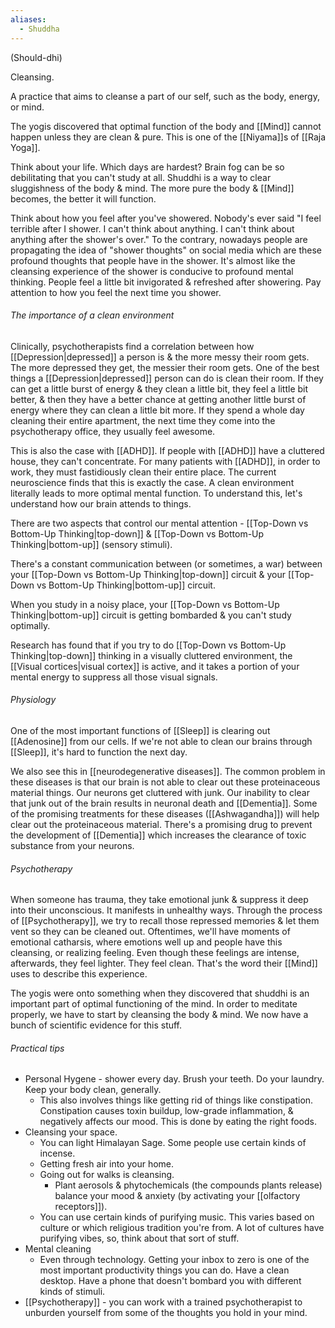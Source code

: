```yaml
---
aliases:
  - Shuddha
---
```

(Should-dhi)

Cleansing.

A practice that aims to cleanse a part of our self, such as the body, energy, or mind.

The yogis discovered that optimal function of the body and [[Mind]] cannot happen unless they are clean & pure. This is one of the [[Niyama]]s of [[Raja Yoga]].

Think about your life. Which days are hardest? Brain fog can be so debilitating that you can't study at all. Shuddhi is a way to clear sluggishness of the body & mind. The more pure the body & [[Mind]] becomes, the better it will function.

Think about how you feel after you've showered. Nobody's ever said "I feel terrible after I shower. I can't think about anything. I can't think about anything after the shower's over." To the contrary, nowadays people are propagating the idea of "shower thoughts" on social media which are these profound thoughts that people have in the shower. It's almost like the cleansing experience of the shower is conducive to profound mental thinking. People feel a little bit invigorated & refreshed after showering. Pay attention to how you feel the next time you shower.

###### The importance of a clean environment
Clinically, psychotherapists find a correlation between how [[Depression|depressed]] a person is & the more messy their room gets. The more depressed they get, the messier their room gets. One of the best things a [[Depression|depressed]] person can do is clean their room. If they can get a little burst of energy & they clean a little bit, they feel a little bit better, & then they have a better chance at getting another little burst of energy where they can clean a little bit more. If they spend a whole day cleaning their entire apartment, the next time they come into the psychotherapy office, they usually feel awesome.

This is also the case with [[ADHD]]. If people with [[ADHD]] have a cluttered house, they can't concentrate. For many patients with [[ADHD]], in order to work, they must fastidiously clean their entire place. The current neuroscience finds that this is exactly the case. A clean environment literally leads to more optimal mental function. To understand this, let's understand how our brain attends to things.

There are two aspects that control our mental attention - [[Top-Down vs Bottom-Up Thinking|top-down]] & [[Top-Down vs Bottom-Up Thinking|bottom-up]] (sensory stimuli).

There's a constant communication between (or sometimes, a war) between your [[Top-Down vs Bottom-Up Thinking|top-down]] circuit & your [[Top-Down vs Bottom-Up Thinking|bottom-up]] circuit.

When you study in a noisy place, your [[Top-Down vs Bottom-Up Thinking|bottom-up]] circuit is getting bombarded & you can't study optimally.

Research has found that if you try to do [[Top-Down vs Bottom-Up Thinking|top-down]] thinking in a visually cluttered environment, the [[Visual cortices|visual cortex]] is active, and it takes a portion of your mental energy to suppress all those visual signals.

###### Physiology
One of the most important functions of [[Sleep]] is clearing out [[Adenosine]] from our cells. If we're not able to clean our brains through [[Sleep]], it's hard to function the next day.

We also see this in [[neurodegenerative diseases]]. The common problem in these diseases is that our brain is not able to clear out these proteinaceous material things. Our neurons get cluttered with junk. Our inability to clear that junk out of the brain results in neuronal death and [[Dementia]].
Some of the promising treatments for these diseases ([[Ashwagandha]]) will help clear out the proteinaceous material. There's a promising drug to prevent the development of [[Dementia]] which increases the clearance of toxic substance from your neurons.

###### Psychotherapy
When someone has trauma, they take emotional junk & suppress it deep into their unconscious. It manifests in unhealthy ways. Through the process of [[Psychotherapy]], we try to recall those repressed memories & let them vent so they can be cleaned out. Oftentimes, we'll have moments of emotional catharsis, where emotions well up and people have this cleansing, or realizing feeling. Even though these feelings are intense, afterwards, they feel lighter. They feel clean. That's the word their [[Mind]] uses to describe this experience.

The yogis were onto something when they discovered that shuddhi is an important part of optimal functioning of the mind. In order to meditate properly, we have to start by cleansing the body & mind. We now have a bunch of scientific evidence for this stuff.

###### Practical tips
- Personal Hygene - shower every day. Brush your teeth. Do your laundry. Keep your body clean, generally.
	- This also involves things like getting rid of things like constipation. Constipation causes toxin buildup, low-grade inflammation, & negatively affects our mood. This is done by eating the right foods.
- Cleansing your space.
	- You can light Himalayan Sage. Some people use certain kinds of incense.
	- Getting fresh air into your home.
	- Going out for walks is cleansing.
		- Plant aerosols & phytochemicals (the compounds plants release) balance your mood & anxiety (by activating your [[olfactory receptors]]).
	- You can use certain kinds of purifying music. This varies based on culture or which religious tradition you're from. A lot of cultures have purifying vibes, so, think about that sort of stuff.
- Mental cleaning
	- Even through technology. Getting your inbox to zero is one of the most important productivity things you can do. Have a clean desktop. Have a phone that doesn't bombard you with different kinds of stimuli.
- [[Psychotherapy]] - you can work with a trained psychotherapist to unburden yourself from some of the thoughts you hold in your mind.